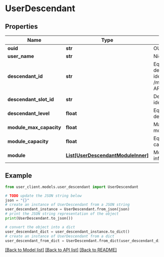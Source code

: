 # UserDescendant


## Properties

Name | Type | Description | Notes
------------ | ------------- | ------------- | -------------
**ouid** | **str** | OUID | [optional] 
**user_name** | **str** | Nickname | [optional] 
**descendant_id** | **str** | Equipped descendant identifier (Refer to /meta/descendant API) | [optional] 
**descendant_slot_id** | **str** | Descendant slot identifier | [optional] 
**descendant_level** | **float** | Equipped descendant level | [optional] 
**module_max_capacity** | **float** | Max. equippable module capacity | [optional] 
**module_capacity** | **float** | Equipped capacity | [optional] 
**module** | [**List[UserDescendantModuleInner]**](UserDescendantModuleInner.md) | Module information | [optional] 

## Example

```python
from user_client.models.user_descendant import UserDescendant

# TODO update the JSON string below
json = "{}"
# create an instance of UserDescendant from a JSON string
user_descendant_instance = UserDescendant.from_json(json)
# print the JSON string representation of the object
print(UserDescendant.to_json())

# convert the object into a dict
user_descendant_dict = user_descendant_instance.to_dict()
# create an instance of UserDescendant from a dict
user_descendant_from_dict = UserDescendant.from_dict(user_descendant_dict)
```
[[Back to Model list]](../README.md#documentation-for-models) [[Back to API list]](../README.md#documentation-for-api-endpoints) [[Back to README]](../README.md)


